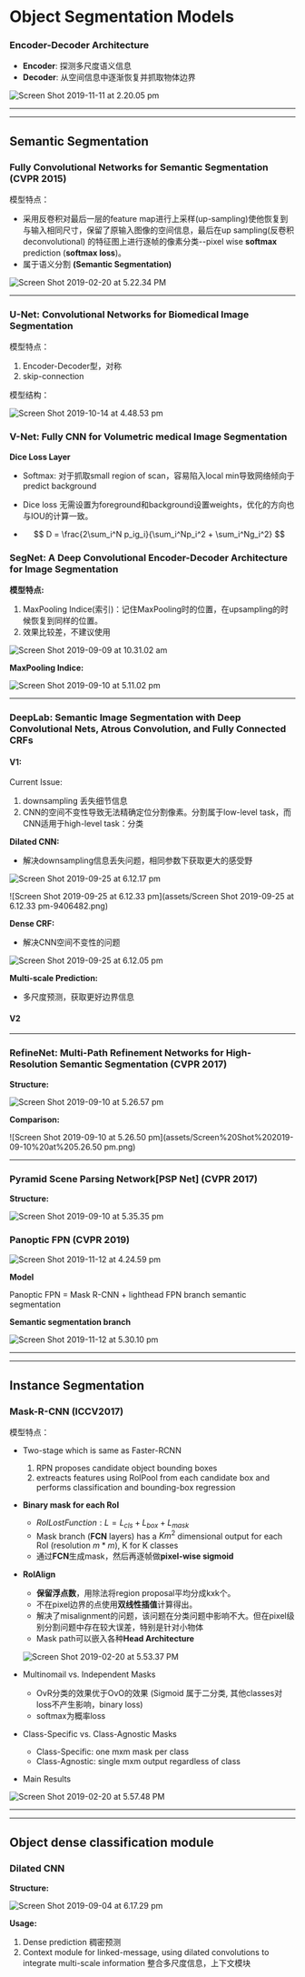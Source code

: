 # Object Segmentation Models

### Encoder-Decoder Architecture

- **Encoder**: 探测多尺度语义信息
- **Decoder**: 从空间信息中逐渐恢复并抓取物体边界

![Screen Shot 2019-11-11 at 2.20.05 pm](assets/Screen%20Shot%202019-11-11%20at%202.20.05%20pm.png)



---

---

## Semantic Segmentation

### Fully Convolutional Networks for Semantic Segmentation (CVPR 2015)

模型特点：

- 采用反卷积对最后一层的feature map进行上采样(up-sampling)使他恢复到与输入相同尺寸，保留了原输入图像的空间信息，最后在up sampling(反卷积 deconvolutional) 的特征图上进行逐帧的像素分类--pixel wise **softmax** prediction (**softmax loss**)。
- 属于语义分割 **(Semantic Segmentation)**

![Screen Shot 2019-02-20 at 5.22.34 PM](./assets/Screen%20Shot%202019-02-20%20at%205.22.34%20PM.png)



---

### U-Net: Convolutional Networks for Biomedical Image Segmentation

模型特点：

1. Encoder-Decoder型，对称
2. skip-connection

模型结构：

![Screen Shot 2019-10-14 at 4.48.53 pm](assets/Screen%20Shot%202019-10-14%20at%204.48.53%20pm.png)



### V-Net: Fully CNN for Volumetric medical Image Segmentation

**Dice Loss Layer**

- Softmax: 对于抓取small region of scan，容易陷入local min导致网络倾向于predict background

- Dice loss 无需设置为foreground和background设置weights，优化的方向也与IOU的计算一致。

- $$
  D = \frac{2\sum_i^N p_ig_i}{\sum_i^Np_i^2 + \sum_i^Ng_i^2}
  $$

  

### SegNet: A Deep Convolutional Encoder-Decoder Architecture for Image Segmentation

**模型特点:**

1. MaxPooling Indice(索引)：记住MaxPooling时的位置，在upsampling的时候恢复到同样的位置。
2. 效果比较差，不建议使用

![Screen Shot 2019-09-09 at 10.31.02 am](assets/Screen%20Shot%202019-09-09%20at%2010.31.02%20am.png)

**MaxPooling Indice:**

![Screen Shot 2019-09-10 at 5.11.02 pm](assets/Screen%20Shot%202019-09-10%20at%205.11.02%20pm.png)



---

### DeepLab: Semantic Image Segmentation with Deep Convolutional Nets, Atrous Convolution, and Fully Connected CRFs

#### V1:

Current Issue:

1. downsampling 丢失细节信息
2. CNN的空间不变性导致无法精确定位分割像素。分割属于low-level task，而CNN适用于high-level task：分类

**Dilated CNN:**

- 解决downsampling信息丢失问题，相同参数下获取更大的感受野

![Screen Shot 2019-09-25 at 6.12.17 pm](assets/Screen%20Shot%202019-09-25%20at%206.12.17%20pm-9406422.png)

![Screen Shot 2019-09-25 at 6.12.33 pm](assets/Screen Shot 2019-09-25 at 6.12.33 pm-9406482.png)

**Dense CRF:**

- 解决CNN空间不变性的问题

![Screen Shot 2019-09-25 at 6.12.05 pm](assets/Screen%20Shot%202019-09-25%20at%206.12.05%20pm.png)

**Multi-scale Prediction:**

- 多尺度预测，获取更好边界信息

#### V2



---

### RefineNet: Multi-Path Refinement Networks for High-Resolution Semantic Segmentation (CVPR 2017)

**Structure:**

![Screen Shot 2019-09-10 at 5.26.57 pm](assets/Screen%20Shot%202019-09-10%20at%205.26.57%20pm.png)

**Comparison:**

![Screen Shot 2019-09-10 at 5.26.50 pm](assets/Screen%20Shot%202019-09-10%20at%205.26.50 pm.png)



---

### Pyramid Scene Parsing Network[PSP Net] (CVPR 2017)

**Structure:**

![Screen Shot 2019-09-10 at 5.35.35 pm](assets/Screen%20Shot%202019-09-10%20at%205.35.35%20pm.png)



### Panoptic FPN (CVPR 2019)

![Screen Shot 2019-11-12 at 4.24.59 pm](assets/Screen%20Shot%202019-11-12%20at%204.24.59%20pm.png)

**Model**

Panoptic FPN = Mask R-CNN + lighthead FPN branch semantic segmentation

**Semantic segmentation branch**

![Screen Shot 2019-11-12 at 5.30.10 pm](assets/Screen%20Shot%202019-11-12%20at%205.30.10%20pm.png)

---

---

## Instance Segmentation

### Mask-R-CNN (ICCV2017)

模型特点：

- Two-stage which is same as Faster-RCNN

  1. RPN proposes candidate object bounding boxes
  2. extreacts features using RoIPool from each candidate box and performs classification and bounding-box regression

- **Binary mask for each RoI**

  - $RoI Lost Function:	L = L_{cls} + L_{box} + L_{mask}$
  - Mask branch (**FCN** layers) has a $Km^2$ dimensional output for each RoI (resolution $m*m$), K for K classes
  - 通过**FCN**生成mask，然后再逐帧做**pixel-wise sigmoid**

- **RoIAlign**

  - **保留浮点数**，用除法将region proposal平均分成kxk个。
  - 不在pixel边界的点使用**双线性插值**计算得出。
  - 解决了misalignment的问题，该问题在分类问题中影响不大。但在pixel级别分割问题中存在较大误差，特别是针对小物体
  - Mask path可以嵌入各种**Head Architecture**

  ![Screen Shot 2019-02-20 at 5.53.37 PM](./assets/Screen%20Shot%202019-02-20%20at%205.53.37%20PM.png)

- Multinomail vs. Independent Masks

  - OvR分类的效果优于OvO的效果 (Sigmoid 属于二分类, 其他classes对loss不产生影响，binary loss)
  - softmax为概率loss

- Class-Specific vs. Class-Agnostic Masks

  - Class-Specific: one mxm mask per class
  - Class-Agnostic: single mxm output regardless of class

- Main Results

![Screen Shot 2019-02-20 at 5.57.48 PM](./assets/Screen%20Shot%202019-02-20%20at%205.57.48%20PM.png)

---

---

## Object dense classification module

### Dilated CNN

**Structure:**

![Screen Shot 2019-09-04 at 6.17.29 pm](assets/Screen%20Shot%202019-09-04%20at%206.17.29%20pm.png)

**Usage:**

1. Dense prediction 稠密预测
2. Context module for linked-message, using dilated convolutions to integrate multi-scale information 整合多尺度信息，上下文模块